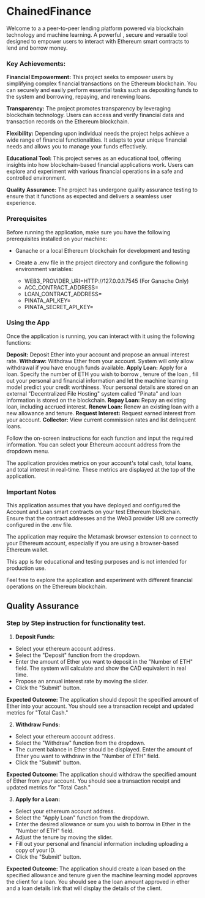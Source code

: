 # ChainedFinance

Welcome to a a peer-to-peer lending platform powered via blockchain technology and machine learning. A powerful , secure and versatile tool designed to empower users to interact with Ethereum smart contracts to lend and borrow money. 

### Key Achievements:

**Financial Empowerment:** This project seeks to empower users by simplifying complex financial transactions on the Ethereum blockchain. You can securely and easily perform essential tasks such as depositing funds to the system and borrowing, repaying, and renewing loans.

**Transparency:** The project promotes transparency by leveraging blockchain technology. Users can access and verify financial data and transaction records on the Ethereum blockchain.

**Flexibility:** Depending upon individual needs the project helps achieve a wide range of financial functionalities. It adapts to your unique financial needs and allows you to manage your funds effectively.

**Educational Tool:** This project serves as an educational tool, offering insights into how blockchain-based financial applications work. Users can explore and experiment with various financial operations in a safe and controlled environment.

**Quality Assurance:** The project has undergone quality assurance testing to ensure that it functions as expected and delivers a seamless user experience. 

### Prerequisites

Before running the application, make sure you have the following prerequisites installed on your machine:

* Ganache or a local Ethereum blockchain for development and testing
* Create a .env file in the project directory and configure the following environment variables:
    
    * WEB3_PROVIDER_URI=HTTP://127.0.0.1:7545 (For Ganache Only)
    * ACC_CONTRACT_ADDRESS=
    * LOAN_CONTRACT_ADDRESS=
    * PINATA_API_KEY=
    * PINATA_SECRET_API_KEY=


### Using the App

Once the application is running, you can interact with it using the following functions:

**Deposit:** Deposit Ether into your account and propose an annual interest rate.
**Withdraw:** Withdraw Ether from your account. System will only allow withdrawal if you have enough funds available.
**Apply Loan:** Apply for a loan. Specify the number of ETH you wish to borrow , tenure of the loan , fill out your personal and financial information and let the machine learning model predict your credit worthiness. Your personal details are stored on an external "Decentralized File Hosting" system called "Pinata" and loan information is stored on the blockchain.
**Repay Loan:** Repay an existing loan, including accrued interest.
**Renew Loan:** Renew an existing loan with a new allowance and tenure.
**Request Interest:** Request earned interest from your account.
**Collector:** View current commission rates and list delinquent loans.

Follow the on-screen instructions for each function and input the required information. You can select your Ethereum account address from the dropdown menu.

The application provides metrics on your account's total cash, total loans, and total interest in real-time. These metrics are displayed at the top of the application.

### Important Notes

This application assumes that you have deployed and configured the Account and Loan smart contracts on your test Ethereum blockchain. Ensure that the contract addresses and the Web3 provider URI are correctly configured in the .env file.

The application may require the Metamask browser extension to connect to your Ethereum account, especially if you are using a browser-based Ethereum wallet.

This app is for educational and testing purposes and is not intended for production use.

Feel free to explore the application and experiment with different financial operations on the Ethereum blockchain.


## Quality Assurance 

### Step by Step instruction for functionality test.

1. **Deposit Funds:**

* Select your ethereum account address.
* Select the "Deposit" function from the dropdown.
* Enter the amount of Ether you want to deposit in the "Number of ETH" field. The system will calculate and show the CAD equivalent in real time.
* Propose an annual interest rate by moving the slider.
* Click the "Submit" button.

**Expected Outcome:** The application should deposit the specified amount of Ether into your account. You should see a transaction receipt and updated metrics for "Total Cash."

2. **Withdraw Funds:**

* Select your ethereum account address.
* Select the "Withdraw" function from the dropdown.
* The current balance in Ether should be displayed. Enter the amount of Ether you want to withdraw in the "Number of ETH" field.
* Click the "Submit" button.

**Expected Outcome:** The application should withdraw the specified amount of Ether from your account. You should see a transaction receipt and updated metrics for "Total Cash."

3. **Apply for a Loan:**

* Select your ethereum account address.
* Select the "Apply Loan" function from the dropdown.
* Enter the desired allowance or sum you wish to borrow in Ether in the "Number of ETH" field.
* Adjust the tenure by moving the slider.
* Fill out your personal and financial information including uploading a copy of your ID.
* Click the "Submit" button.

**Expected Outcome:** The application should create a loan based on the specified allowance and tenure given the machine learning model approves the client for a loan. You should see a the loan amount approved in ether and a loan details link that will display the details of the client.



